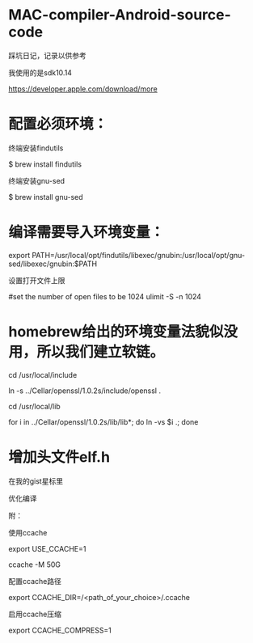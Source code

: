 # MAC-compiler-Android-source-code
踩坑日记，记录以供参考

我使用的是sdk10.14

https://developer.apple.com/download/more

# 配置必须环境：

终端安装findutils

$ brew install findutils

终端安装gnu-sed

$ brew install gnu-sed

# 编译需要导入环境变量：

export PATH=/usr/local/opt/findutils/libexec/gnubin:/usr/local/opt/gnu-sed/libexec/gnubin:$PATH

设置打开文件上限

#set the number of open files to be 1024 
ulimit -S -n 1024

# homebrew给出的环境变量法貌似没用，所以我们建立软链。

cd /usr/local/include

ln -s ../Cellar/openssl/1.0.2s/include/openssl .

cd /usr/local/lib

for i in ../Cellar/openssl/1.0.2s/lib/lib*; do ln -vs $i .; done

# 增加头文件elf.h
在我的gist星标里

优化编译

附：

使用ccache

export USE_CCACHE=1

ccache -M 50G

配置ccache路径

export CCACHE_DIR=/<path_of_your_choice>/.ccache

启用ccache压缩

export CCACHE_COMPRESS=1

